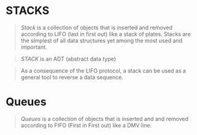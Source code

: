 # STACKS

> *Stack* is a collection of objects that is inserted and removed according to LIFO (last in first out) like a stack of plates. Stacks are the simplest of all data structures yet among the most used and important.

> *STACK* is an ADT (abstract data type)

> As a consequence of the LIFO protocol, a stack can be used as a general tool to reverse a data sequence.


# Queues 

> *Queues* is a collection of objects that is inserted and and removed according to FIFO (First in First out) like a DMV line.

